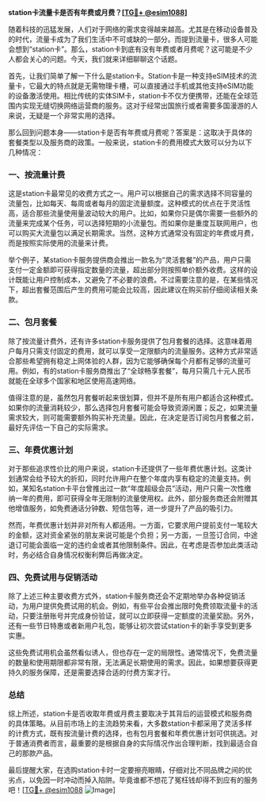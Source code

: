 **station卡流量卡是否有年费或月费？[[TG💪+ @esim1088](https://t.me/s/esim1088)]**

随着科技的迅猛发展，人们对于网络的需求变得越来越高。尤其是在移动设备普及的时代，流量卡成为了我们生活中不可或缺的一部分。而提到流量卡，很多人可能会想到“station卡”。那么，station卡到底有没有年费或者月费呢？这可能是不少人都会关心的问题。今天，我们就来详细聊聊这个话题。

首先，让我们简单了解一下什么是station卡。Station卡是一种支持eSIM技术的流量卡，它最大的特点就是无需物理卡槽，可以直接通过手机或其他支持eSIM功能的设备激活使用。相比传统的实体SIM卡，station卡不仅方便携带，还能在全球范围内实现无缝切换网络运营商的服务。这对于经常出国旅行或者需要多国漫游的人来说，无疑是一个非常实用的选择。

那么回到问题本身——station卡是否有年费或月费呢？答案是：这取决于具体的套餐类型以及服务商的政策。一般来说，station卡的费用模式大致可以分为以下几种情况：

### 一、按流量计费

这是station卡最常见的收费方式之一。用户可以根据自己的需求选择不同容量的流量包，比如每天、每周或者每月的固定流量额度。这种模式的优点在于灵活性高，适合那些流量使用量波动较大的用户。比如，如果你只是偶尔需要一些额外的流量来完成某个任务，可以选择短期的小流量包。而如果你是重度互联网用户，也可以购买大流量包以满足长期需求。当然，这种方式通常没有固定的年费或月费，而是按照实际使用的流量来计费。

举个例子，某station卡服务提供商会推出一款名为“灵活套餐”的产品，用户只需支付一定金额即可获得指定数量的流量，超出部分则按照单价额外收费。这样的设计既能让用户控制成本，又避免了不必要的浪费。不过需要注意的是，在某些情况下，超出套餐范围后产生的费用可能会比较高，因此建议在购买前仔细阅读相关条款。

### 二、包月套餐

除了按流量计费外，还有许多station卡服务提供了包月套餐的选择。这意味着用户每月只需支付固定的费用，就可以享受一定限额内的流量服务。这种方式非常适合那些希望拥有稳定上网体验的人群，因为它能够确保每个月都有足够的流量可用。例如，有的station卡服务商推出了“全球畅享套餐”，每月只需几十元人民币就能在全球多个国家和地区使用高速网络。

值得注意的是，虽然包月套餐听起来很划算，但并不是所有用户都适合这种模式。如果你的流量消耗较少，那么选择包月套餐可能会导致资源闲置；反之，如果流量需求较大，则可能需要额外购买补充流量。因此，在决定是否订阅包月套餐之前，最好先评估一下自己的实际需求。

### 三、年费优惠计划

对于那些追求性价比的用户来说，station卡还提供了一些年费优惠计划。这类计划通常会给予较大的折扣，同时允许用户在整个年度内享有稳定的流量支持。例如，某知名station卡平台曾推出过一款“年度超级会员”活动，用户只需一次性缴纳一年的费用，即可获得全年无限制的流量使用权。此外，部分服务商还会附赠其他增值服务，如免费通话分钟数、短信包等，进一步提升了产品的吸引力。

然而，年费优惠计划并非对所有人都适用。一方面，它要求用户提前支付一笔较大的金额，这对资金紧张的朋友来说可能是个负担；另一方面，一旦签订合同，中途退订可能会面临一定的违约金或者其他限制条件。因此，在考虑是否参加此类活动时，务必结合自身情况权衡利弊后再做决定。

### 四、免费试用与促销活动

除了上述三种主要收费方式外，station卡服务商还会不定期地举办各种促销活动，为用户提供免费试用的机会。例如，有些平台会推出限时免费领取流量卡的活动，只要注册账号并完成身份验证，就可以立即获得一定额度的流量奖励。另外，还有一些节日特惠或者新用户礼包，能够让初次尝试station卡的新手享受到更多实惠。

这些免费试用机会虽然看似诱人，但也存在一定的局限性。通常情况下，免费流量的数量和使用期限都非常有限，无法满足长期使用的需求。因此，如果想要获得更持久的服务保障，还是需要选择合适的付费方案才行。

### 总结

综上所述，station卡是否收取年费或月费主要取决于其背后的运营模式和服务商的具体策略。从目前市场上的主流趋势来看，大多数station卡都采用了灵活多样的计费方式，既有按流量计费的选择，也有包月套餐和年费优惠计划可供挑选。对于普通消费者而言，最重要的是根据自身的实际情况作出合理判断，找到最适合自己的那款产品。

最后提醒大家，在选购station卡时一定要擦亮眼睛，仔细对比不同品牌之间的优劣点，以免因一时冲动而掉入陷阱。毕竟谁都不想花了冤枉钱却得不到应有的服务吧！[[TG💪+ @esim1088](https://t.me/s/esim1088) ![Image](https://i.postimg.cc/4NQfJmqS/Snipaste-2025-05-13-00-14-12.png)]